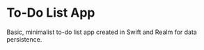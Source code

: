 # To-Do List App

Basic, minimalist to-do list app created in Swift and Realm for data persistence. 


<!--stackedit_data:
eyJoaXN0b3J5IjpbLTQ0NDIwODQ5NF19
-->